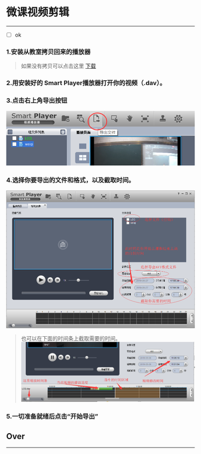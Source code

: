 # 微课视频剪辑
---
- [ ] ok
### 1.安装从教室拷贝回来的播放器  
> 如果没有拷贝可以点击这里 [下载](url/)
### 2.用安装好的 Smart Player播放器打开你的视频（.dav）。
### 3.点击右上角导出按钮
![导出](https://github.com/Lee-CQ/Blog/blob/master/Photos/SmartPlayer%E5%AF%BC%E5%87%BA.png)
### 4.选择你要导出的文件和格式，以及截取时间。
![导出选项](https://github.com/Lee-CQ/Blog/blob/master/Photos/SmartPlayer%E9%80%89%E6%8B%A9%E5%AF%BC%E5%87%BA%E6%A0%BC%E5%BC%8F%E5%92%8C%E6%97%B6%E9%97%B4.png)
> 也可以在下面的时间条上截取需要的时间。
![截取时间](https://github.com/Lee-CQ/Blog/blob/master/Photos/SmartPlayerGetTime.png)
### 5.一切准备就绪后点击“开始导出”
## Over



---
